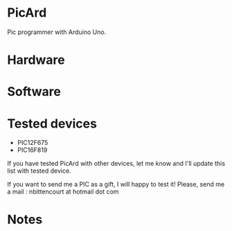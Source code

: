 # PicArd
Pic programmer with Arduino Uno.

# Hardware

# Software

# Tested devices
+ PIC12F675
+ PIC16F819

If you have tested PicArd with other devices, let me know and I'll update this list with tested device.

If you want to send me a PIC as a gift, I will happy to test it! Please, send me a mail : nbittencourt at hotmail dot com

# Notes

